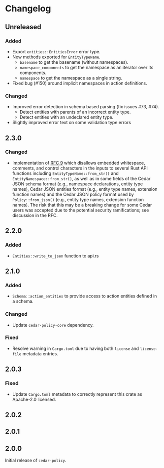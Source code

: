 # Changelog

## Unreleased

### Added

- Export `entities::EntitiesError` error type.
- New methods exported for `EntityTypeName`.
  - `basename` to get the basename (without namespaces).
  - `namespace_components` to get the namespace as an iterator over its components.
  - `namespace` to get the namespace as a single string.
- Fixed bug (#150) around implicit namespaces in action definitions.

### Changed

- Improved error detection in schema based parsing (fix issues #73, #74).
  - Detect entities with parents of an incorrect entity type.
  - Detect entities with an undeclared entity type.
- Slightly improved error text on some validation type errors

## 2.3.0

### Changed
- Implementation of
[RFC 9](https://github.com/cedar-policy/rfcs/blob/main/text/0009-disallow-whitespace-in-entityuid.md)
which disallows embedded whitespace, comments, and control characters in the
inputs to several Rust API functions including `EntityTypeName::from_str()` and
`EntityNamespace::from_str()`, as well as in some fields of the Cedar JSON
schema format (e.g., namespace declarations, entity type names), Cedar JSON
entities format (e.g., entity type names, extension function names) and the
Cedar JSON policy format used by `Policy::from_json()` (e.g., entity type names,
extension function names). The risk that this may be a breaking change for some
Cedar users was accepted due to the potential security ramifications; see
discussion in the RFC.

## 2.2.0

### Added
- `Entities::write_to_json` function to api.rs

## 2.1.0

### Added
- `Schema::action_entities` to provide access to action entities defined in a schema.

### Changed
- Update `cedar-policy-core` dependency.

### Fixed
- Resolve warning in `Cargo.toml` due to having both `license` and `license-file` metadata entries.

## 2.0.3

### Fixed
- Update `Cargo.toml` metadata to correctly represent this crate as Apache-2.0 licensed.

## 2.0.2

## 2.0.1

## 2.0.0

Initial release of `cedar-policy`.
